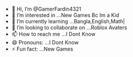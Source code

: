 - 👋 Hi, I’m @GamerFardin4321
- 👀 I’m interested in ...New Games Bc Im a Kid
- 🌱 I’m currently learning ...Bangla,English,Math|
- 💞️ I’m looking to collaborate on ...Roblox Avaters
- 📫 How to reach me ...I Dont Know
- 😄 Pronouns: ...I Dont Know
- ⚡ Fun fact: ...New Games

<!---
GamerFardin4321/GamerFardin4321 is a ✨ special ✨ repository because its `README.md` (this file) appears on your GitHub profile.
You can click the Preview link to take a look at your changes.
--->
